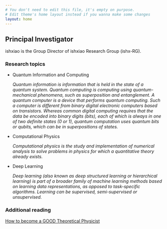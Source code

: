 ```yaml
---
# You don't need to edit this file, it's empty on purpose.
# Edit theme's home layout instead if you wanna make some changes
layout: home
---
```


<!-- meta http-equiv="refresh" content="5; url=mobile.html"/ -->

<!-- [中文]({{ "/cn/" | absolute_url}}) -->

## Principal Investigator

ishxiao is the Group Director of ishxiao Research Group (ishx-RG).


### Research topics

- Quantum Information and Computing

    *Quantum information is information that is held in the state of a quantum system. Quantum computing is computing using quantum-mechanical phenomena, such as superposition and entanglement. A quantum computer is a device that performs quantum computing. Such a computer is different from binary digital electronic computers based on transistors. Whereas common digital computing requires that the data be encoded into binary digits (bits), each of which is always in one of two definite states (0 or 1), quantum computation uses quantum bits or qubits, which can be in superpositions of states.*

- Computational Physics

    *Computational physics is the study and implementation of numerical analysis to solve problems in physics for which a quantitative theory already exists.*

- Deep Learning

   *Deep learning (also known as deep structured learning or hierarchical learning) is part of a broader family of machine learning methods based on learning data representations, as opposed to task-specific algorithms. Learning can be supervised, semi-supervised or unsupervised.*

### Additional reading

[How to become a GOOD Theoretical Physicist](http://ishxiao.com/blog/physics/2017/08/27/how-to-become-a-good-theoretical-physicist.html)